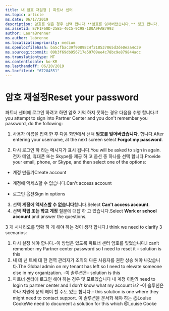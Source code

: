 ```yaml
---
title: 내 암호 재설정 | 파트너 센터
ms.topic: article
ms.date: 06/17/2019
description: 암호를 잊은 경우 선택 합니다 **암호를 잊어버렸습니다.** 링크 합니다.
ms.assetid: E7F1F68D-25E5-46C5-9C98-1D0A9FAB7993
author: LauraBrenner
ms.author: labrenne
ms.localizationpriority: medium
ms.openlocfilehash: ba5cfbac39f90898c4f218537065d3de0eaa4c39
ms.sourcegitcommit: 09b3f69db956717e59709ee4c78bc9e879844adc
ms.translationtype: MT
ms.contentlocale: ko-KR
ms.lasthandoff: 06/20/2019
ms.locfileid: "67284551"
---
```

# <a name="reset-your-password"></a><span data-ttu-id="d94e2-103">암호 재설정</span><span class="sxs-lookup"><span data-stu-id="d94e2-103">Reset your password</span></span>

<span data-ttu-id="d94e2-104">파트너 센터에 로그인 하려고 하면 암호 기억 하지 못하는 경우 다음을 수행 합니다.</span><span class="sxs-lookup"><span data-stu-id="d94e2-104">If you attempt to sign into Partner Center and you don't remember you password, do the following:</span></span>

1. <span data-ttu-id="d94e2-105">사용자 이름을 입력 한 후 다음 화면에서 선택 **암호를 잊어버렸습니다.** 합니다.</span><span class="sxs-lookup"><span data-stu-id="d94e2-105">After entering your username, at the next screen select **Forgot my password**.</span></span>

2. <span data-ttu-id="d94e2-106">다시 로그인 하 라는 메시지가 표시 됩니다.</span><span class="sxs-lookup"><span data-stu-id="d94e2-106">You will be asked to sign in again.</span></span> <span data-ttu-id="d94e2-107">전자 메일, 휴대폰 또는 Skype를 제공 하 고 옵션 중 하나를 선택 합니다.</span><span class="sxs-lookup"><span data-stu-id="d94e2-107">Provide your email, phone, or Skype, and then select one of the options:</span></span>

- <span data-ttu-id="d94e2-108">계정 만들기</span><span class="sxs-lookup"><span data-stu-id="d94e2-108">Create account</span></span>

- <span data-ttu-id="d94e2-109">계정에 액세스할 수 없습니다.</span><span class="sxs-lookup"><span data-stu-id="d94e2-109">Can't access account</span></span>

- <span data-ttu-id="d94e2-110">로그인 옵션</span><span class="sxs-lookup"><span data-stu-id="d94e2-110">Sign in options</span></span>

3. <span data-ttu-id="d94e2-111">선택 **계정에 액세스할 수 없습니다**합니다.</span><span class="sxs-lookup"><span data-stu-id="d94e2-111">Select **Can't access account**.</span></span>
4. <span data-ttu-id="d94e2-112">선택 **작업 또는 학교 계정** 질문에 대답 하 고 있습니다.</span><span class="sxs-lookup"><span data-stu-id="d94e2-112">Select **Work or school account** and answer the questions.</span></span>

















<span data-ttu-id="d94e2-113">3 개 시나리오를 명확 하 게 해야 하는 것이 생각 합니다.</span><span class="sxs-lookup"><span data-stu-id="d94e2-113">I think we need to clarify 3 scenarios:</span></span>
1.  <span data-ttu-id="d94e2-114">다시 설정 해야 합니다.-이 방법은 있도록 파트너 센터 암호를 잊었습니다.</span><span class="sxs-lookup"><span data-stu-id="d94e2-114">I can’t remember my Partner center password so I need to reset it – solution is this</span></span>
2.  <span data-ttu-id="d94e2-115">내 테 넌 트에 대 한 전역 관리자가 조직의 다른 사용자를 권한 상승 해야 나갔습니다.</span><span class="sxs-lookup"><span data-stu-id="d94e2-115">The Global admin on my tenant has left so I need to elevate someone else in my organization.</span></span> <span data-ttu-id="d94e2-116">-이 솔루션은</span><span class="sxs-lookup"><span data-stu-id="d94e2-116">– solution is this</span></span>
3.  <span data-ttu-id="d94e2-117">파트너 센터에 로그인 해야 하는 경우 및 모르겠습니다 내 계정 이란?</span><span class="sxs-lookup"><span data-stu-id="d94e2-117">I need to login to partner center and I don’t know what my account is?</span></span> <span data-ttu-id="d94e2-118">-이 솔루션은 하나 지원에 문의 해야 할 수도 있는 합니다.</span><span class="sxs-lookup"><span data-stu-id="d94e2-118">– this solution is one where they might need to contact support.</span></span>  <span data-ttu-id="d94e2-119">이 솔루션을 문서화 해야 하는 @Louise Cooke</span><span class="sxs-lookup"><span data-stu-id="d94e2-119">We need to document a solution for this which @Louise Cooke</span></span>
